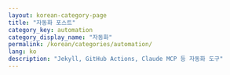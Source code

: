 ```yaml
---
layout: korean-category-page
title: "자동화 포스트"
category_key: automation
category_display_name: "자동화"
permalink: /korean/categories/automation/
lang: ko
description: "Jekyll, GitHub Actions, Claude MCP 등 자동화 도구"
---
```

